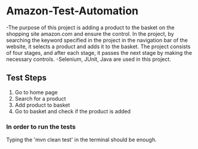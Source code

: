 # Amazon-Test-Automation 
   -The purpose of this project is adding a product to the basket on the shopping site amazon.com and ensure the control. 
    In the project, by searching the keyword specified in the project in the navigation bar of the website, it selects a product and adds it to the basket. 
    The project consists of four stages, and after each stage, it passes the next stage by making the necessary controls.
    -Selenium, JUnit, Java are used in this project.
  
## Test Steps
  1) Go to home page
  2) Search for a product
  3) Add product to basket
  4) Go to basket and check if the product is added

### In order to run the tests
  Typing the 'mvn clean test' in the terminal should be enough.
  
